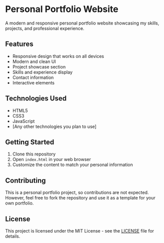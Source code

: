 # Personal Portfolio Website

A modern and responsive personal portfolio website showcasing my skills, projects, and professional experience.

## Features

- Responsive design that works on all devices
- Modern and clean UI
- Project showcase section
- Skills and experience display
- Contact information
- Interactive elements

## Technologies Used

- HTML5
- CSS3
- JavaScript
- [Any other technologies you plan to use]

## Getting Started

1. Clone this repository
2. Open `index.html` in your web browser
3. Customize the content to match your personal information

## Contributing

This is a personal portfolio project, so contributions are not expected. However, feel free to fork the repository and use it as a template for your own portfolio.

## License

This project is licensed under the MIT License - see the [LICENSE](LICENSE) file for details.

